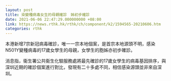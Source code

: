 ```yaml
---
layout: post
title: 染變種病毒女生的母親確診　姊初步確診
date: 2021-06-06 22:47:29.000000000 +08:00
link: https://news.rthk.hk/rthk/ch/component/k2/1594565-20210606.htm
categories: rthk
---
```


本港新增7宗新冠病毒確診，唯一一宗本地個案，是首宗本地源頭不明，感染N501Y變種病毒的17歲女學生的母親，女學生的胞姊亦初步確診。

消息指，衞生署公共衞生化驗服務處將最先確診的17歲女學生的病毒基因排序，與深圳近期的確診個案進行對比，發現有二十多處不同，相信感染源頭並非來自深圳。
